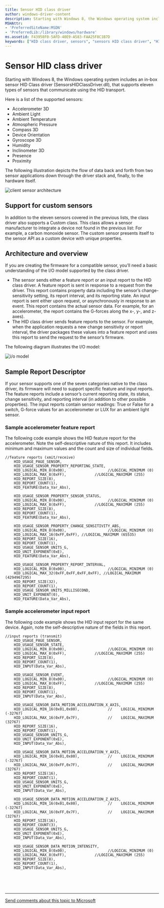```yaml
---
title: Sensor HID class driver
author: windows-driver-content
description: Starting with Windows 8, the Windows operating system includes an in-box sensor HID Class driver (SensorsHIDClassDriver.dll), that supports eleven types of sensors that communicate using the HID transport.
MSHAttr:
- 'PreferredSiteName:MSDN'
- 'PreferredLib:/library/windows/hardware'
ms.assetid: F43958F0-5AFD-40E9-A583-FAA25F8C1B7D
keywords: ["HID class driver, sensors", "sensors HID class driver", "HID", "HID protocol", "sensors driver sample", "sensors driver, sample", "Windows 8 sensors driver", "sensors driver, Windows 8"]
---
```


# Sensor HID class driver


Starting with Windows 8, the Windows operating system includes an in-box sensor HID Class driver (SensorsHIDClassDriver.dll), that supports eleven types of sensors that communicate using the HID transport.

Here is a list of the supported sensors:

-   Accelerometer 3D
-   Ambient Light
-   Ambient Temperature
-   Atmospheric Pressure
-   Compass 3D
-   Device Orientation
-   Gyroscope 3D
-   Humidity
-   Inclinometer 3D
-   Presence
-   Proximity

The following illustration depicts the flow of data back and forth from two sensor applications down through the driver stack and, finally, to the hardware itself.

![client sensor architecture](images/client-sensor-architecture.png)

## Support for custom sensors


In addition to the eleven sensors covered in the previous lists, the class driver also supports a Custom class. This class allows a sensor manufacturer to integrate a device not found in the previous list: For example, a carbon monoxide sensor. The custom sensor presents itself to the sensor API as a custom device with unique properties.

## Architecture and overview


If you are creating the firmware for a compatible sensor, you’ll need a basic understanding of the I/O model supported by the class driver.

-   The sensor sends either a feature report or an input report to the HID class driver. A feature report is sent in response to a request from the driver. This report contains property data including the sensor’s change-sensitivity setting, its report interval, and its reporting state. An input report is sent either upon request, or asynchronously in response to an event. This report contains the actual sensor data. For example, for an accelerometer, the report contains the G-forces along the x-, y-, and z-axes).
-   The HID class driver sends feature reports to the sensor. For example, when the application requests a new change sensitivity or report interval, the driver packages these values into a feature report and uses this report to send the request to the sensor’s firmware.

The following diagram illustrates the I/O model:

![i/o model](images/hid-sensor-stack.png)

## Sample Report Descriptor


If your sensor supports one of the seven categories native to the class driver, its firmware will need to support specific feature and input reports. The feature reports include a sensor’s current reporting state, its status, change sensitivity, and reporting interval (in addition to other possible properties). The input reports contain sensor readings: True or False for a switch, G-force values for an accelerometer or LUX for an ambient light sensor.

### Sample accelerometer feature report

The following code example shows the HID feature report for the accelerometer. Note the self-descriptive nature of this report. It includes minimum and maximum values and the count and size of individual fields.

``` syntax
//feature reports (xmit/receive)
    HID_USAGE_PAGE_SENSOR,
    HID_USAGE_SENSOR_PROPERTY_REPORTING_STATE,
    HID_LOGICAL_MIN_8(0x00),                   //LOGICAL_MINIMUM (0) 
    HID_LOGICAL_MAX_8(0xFF),             //LOGICAL_MAXIMUM (255) 
    HID_REPORT_SIZE(8),
    HID_REPORT_COUNT(1),
    HID_FEATURE(Data_Var_Abs),

    HID_USAGE_SENSOR_PROPERTY_SENSOR_STATUS,
    HID_LOGICAL_MIN_8(0x00),                   //LOGICAL_MINIMUM (0) 
    HID_LOGICAL_MAX_8(0xFF),             //LOGICAL_MAXIMUM (255) 
    HID_REPORT_SIZE(8),
    HID_REPORT_COUNT(1),
    HID_FEATURE(Data_Var_Abs),

    HID_USAGE_SENSOR_PROPERTY_CHANGE_SENSITIVITY_ABS,
    HID_LOGICAL_MIN_8(0x00),                   //LOGICAL_MINIMUM (0) 
    HID_LOGICAL_MAX_16(0xFF,0xFF), //LOGICAL_MAXIMUM (65535) 
    HID_REPORT_SIZE(16),
    HID_REPORT_COUNT(1),
    HID_USAGE_SENSOR_UNITS_G,
    HID_UNIT_EXPONENT(0xE), 
    HID_FEATURE(Data_Var_Abs),

    HID_USAGE_SENSOR_PROPERTY_REPORT_INTERVAL,
    HID_LOGICAL_MIN_8(0x00),                   //LOGICAL_MINIMUM (0) 
    HID_LOGICAL_MAX_32(0xFF,0xFF,0xFF,0xFF), //LOGICAL_MAXIMUM (4294967295) 
    HID_REPORT_SIZE(32),
    HID_REPORT_COUNT(1),
    HID_USAGE_SENSOR_UNITS_MILLISECOND,
    HID_UNIT_EXPONENT(0), 
    HID_FEATURE(Data_Var_Abs),
```

### Sample accelerometer input report

The following code example shows the HID input report for the same device. Again, note the self-descriptive nature of the fields in this report.

``` syntax
//input reports (transmit)
    HID_USAGE_PAGE_SENSOR,
    HID_USAGE_SENSOR_STATE,
    HID_LOGICAL_MIN_8(0x00),                   //LOGICAL_MINIMUM (0) 
    HID_LOGICAL_MAX_8(0xFF),             //LOGICAL_MAXIMUM (255) 
    HID_REPORT_SIZE(8),
    HID_REPORT_COUNT(1),
    HID_INPUT(Data_Var_Abs),

    HID_USAGE_SENSOR_EVENT,
    HID_LOGICAL_MIN_8(0x00),                   //LOGICAL_MINIMUM (0) 
    HID_LOGICAL_MAX_8(0xFF),             //LOGICAL_MAXIMUM (255) 
    HID_REPORT_SIZE(8),
    HID_REPORT_COUNT(1),
    HID_INPUT(Data_Var_Abs),

    HID_USAGE_SENSOR_DATA_MOTION_ACCELERATION_X_AXIS,
    HID_LOGICAL_MIN_16(0x01,0x80),             //    LOGICAL_MINIMUM (-32767) 
    HID_LOGICAL_MAX_16(0xFF,0x7F),             //    LOGICAL_MAXIMUM (32767)
    HID_REPORT_SIZE(16), 
    HID_REPORT_COUNT(1), 
    HID_USAGE_SENSOR_UNITS_G,
    HID_UNIT_EXPONENT(0xE), 
    HID_INPUT(Data_Var_Abs),

    HID_USAGE_SENSOR_DATA_MOTION_ACCELERATION_Y_AXIS,
    HID_LOGICAL_MIN_16(0x01,0x80),             //    LOGICAL_MINIMUM (-32767) 
    HID_LOGICAL_MAX_16(0xFF,0x7F),             //    LOGICAL_MAXIMUM (32767)
    HID_REPORT_SIZE(16), 
    HID_REPORT_COUNT(1), 
    HID_USAGE_SENSOR_UNITS_G,
    HID_UNIT_EXPONENT(0xE), 
    HID_INPUT(Data_Var_Abs),

    HID_USAGE_SENSOR_DATA_MOTION_ACCELERATION_Z_AXIS,
    HID_LOGICAL_MIN_16(0x01,0x80),             //    LOGICAL_MINIMUM (-32767) 
    HID_LOGICAL_MAX_16(0xFF,0x7F),             //    LOGICAL_MAXIMUM (32767)
    HID_REPORT_SIZE(16), 
    HID_REPORT_COUNT(3), 
    HID_USAGE_SENSOR_UNITS_G,
    HID_UNIT_EXPONENT(0xE), 
    HID_INPUT(Data_Var_Abs),

    HID_USAGE_SENSOR_DATA_MOTION_INTENSITY,
    HID_LOGICAL_MIN_8(0x00),                   //LOGICAL_MINIMUM (0) 
    HID_LOGICAL_MAX_8(0xFF),             //LOGICAL_MAXIMUM (255) 
    HID_REPORT_SIZE(8),
    HID_REPORT_COUNT(1),
    HID_INPUT(Data_Var_Abs),
```

 

 


--------------------
[Send comments about this topic to Microsoft](mailto:wsddocfb@microsoft.com?subject=Documentation%20feedback%20%5Bhid\hid%5D:%20Sensor%20HID%20class%20driver%20%20RELEASE:%20%287/18/2016%29&body=%0A%0APRIVACY%20STATEMENT%0A%0AWe%20use%20your%20feedback%20to%20improve%20the%20documentation.%20We%20don't%20use%20your%20email%20address%20for%20any%20other%20purpose,%20and%20we'll%20remove%20your%20email%20address%20from%20our%20system%20after%20the%20issue%20that%20you're%20reporting%20is%20fixed.%20While%20we're%20working%20to%20fix%20this%20issue,%20we%20might%20send%20you%20an%20email%20message%20to%20ask%20for%20more%20info.%20Later,%20we%20might%20also%20send%20you%20an%20email%20message%20to%20let%20you%20know%20that%20we've%20addressed%20your%20feedback.%0A%0AFor%20more%20info%20about%20Microsoft's%20privacy%20policy,%20see%20http://privacy.microsoft.com/default.aspx. "Send comments about this topic to Microsoft")


